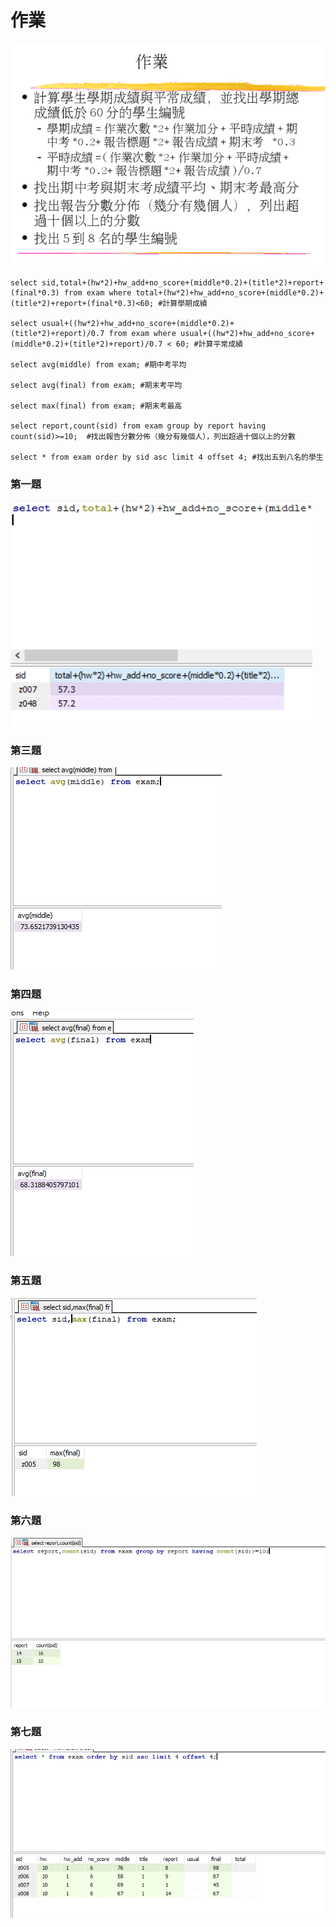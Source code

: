# 作業
![image](https://github.com/4080E68/database2/blob/main/homework.PNG)
```
select sid,total+(hw*2)+hw_add+no_score+(middle*0.2)+(title*2)+report+(final*0.3) from exam where total+(hw*2)+hw_add+no_score+(middle*0.2)+(title*2)+report+(final*0.3)<60; #計算學期成績

select usual+((hw*2)+hw_add+no_score+(middle*0.2)+(title*2)+report)/0.7 from exam where usual+((hw*2)+hw_add+no_score+(middle*0.2)+(title*2)+report)/0.7 < 60; #計算平常成績

select avg(middle) from exam; #期中考平均

select avg(final) from exam; #期末考平均

select max(final) from exam; #期末考最高

select report,count(sid) from exam group by report having count(sid)>=10;  #找出報告分數分佈（幾分有幾個人），列出超過十個以上的分數

select * from exam order by sid asc limit 4 offset 4; #找出五到八名的學生

```
### 第一題
![image](https://github.com/4080E68/database2/blob/main/1.PNG)
### 第三題
![image](https://github.com/4080E68/database2/blob/main/3.PNG)
### 第四題
![image](https://github.com/4080E68/database2/blob/main/4.PNG)
### 第五題
![image](https://github.com/4080E68/database2/blob/main/5.PNG)
### 第六題
![image](https://github.com/4080E68/database2/blob/main/6.PNG)
### 第七題
![image](https://github.com/4080E68/database2/blob/main/7.PNG)
